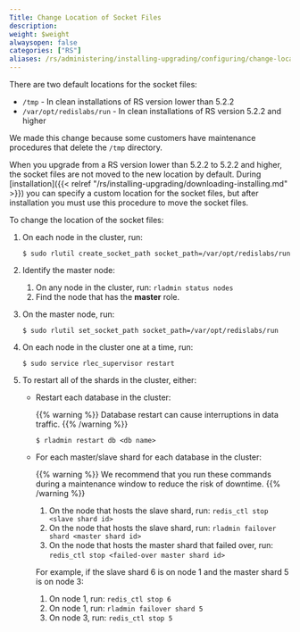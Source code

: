 ```yaml
---
Title: Change Location of Socket Files
description: 
weight: $weight
alwaysopen: false
categories: ["RS"]
aliases: /rs/administering/installing-upgrading/configuring/change-location-socket-files/
---
```

There are two default locations for the socket files:

- `/tmp` - In clean installations of RS version lower than 5.2.2
- `/var/opt/redislabs/run` - In clean installations of RS version 5.2.2 and higher

We made this change because some customers have maintenance procedures that delete the
`/tmp` directory.

When you upgrade from a RS version lower than 5.2.2 to 5.2.2 and higher, the socket files
are not moved to the new location by default. During [installation]({{< relref 
"/rs/installing-upgrading/downloading-installing.md" >}}) you can specify a custom location
for the socket files, but after installation you must use this procedure to move the socket files.

To change the location of the socket files:

1. On each node in the cluster, run:

    ```src
    $ sudo rlutil create_socket_path socket_path=/var/opt/redislabs/run
    ```

1. Identify the master node:
    1. On any node in the cluster, run: `rladmin status nodes`
    1. Find the node that has the **master** role.
1. On the master node, run:

    ```src
    $ sudo rlutil set_socket_path socket_path=/var/opt/redislabs/run
    ```

1. On each node in the cluster one at a time, run:

    ```src
    $ sudo service rlec_supervisor restart
    ```

1. To restart all of the shards in the cluster, either:
    - Restart each database in the cluster:
    
        {{% warning %}}
        Database restart can cause interruptions in data traffic.
        {{% /warning %}}
        ```src
        $ rladmin restart db <db name>
        ```

    - For each master/slave shard for each database in the cluster:

        {{% warning %}}
        We recommend that you run these commands during a maintenance window
        to reduce the risk of downtime.
        {{% /warning %}}

        1. On the node that hosts the slave shard, run: `redis_ctl stop <slave shard id>`
        1. On the node that hosts the slave shard, run: `rladmin failover shard <master shard id>`
        1. On the node that hosts the master shard that failed over, run: `redis_ctl stop <failed-over master shard id>`

        For example, if the slave shard 6 is on node 1 and the master shard 5 is on node 3:

        1. On node 1, run: `redis_ctl stop 6`
        1. On node 1, run: `rladmin failover shard 5`
        1. On node 3, run: `redis_ctl stop 5`
